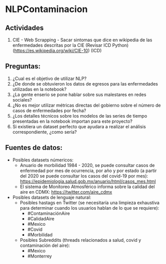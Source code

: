 # NLPContaminacion

## Actividades
1. CIE - Web Scrapping - Sacar sintomas que dice en wikipedia de las enfermedades descritas por la CIE (Revisar ICD Python) (https://es.wikipedia.org/wiki/CIE-10) (ICD)

## Preguntas:
1. ¿Cual es el objetivo de utilizar NLP?
2. ¿De donde se obtuvieron los datos de egresos para las enfermedades utilizadas en la notebook?
3. ¿La gente enserio se pone hablar sobre sus malestares en redes sociales?
4. ¿No es mejor utilizar métricas directas del gobierno sobre el número de casos de enfermedades por fecha?
5. ¿Los detalles técnicos sobre los modelos de las series de tiempo presentadas en la notebook importan para este proyecto?
6. Si existiera un dataset perfecto que ayudara a realizar el análisis correspondiente, ¿como sería?

## Fuentes de datos:
- Posibles datasets númericos:
    - Anuario de morbilidad 1984 - 2020, se puede consultar casos de enfermedad por mes de ocurrencia, por año y por estado (a partir del 2020 se puede consultar los casos del covid-19 por mes): https://epidemiologia.salud.gob.mx/anuario/html/casos_mes.html 
    - El sistema de Monitoreo Atmosférico informa sobre la calidad del aire en CDMX: https://twitter.com/aire_cdmx
- Posibles datasets de lenguaje natural:
    - Posibles hastags en Twitter (se necesitaría una limpieza exhaustiva para determinar cuando los usuarios hablan de lo que se requiere):
        - #ContaminaciónAire
        - #CalidadAire
        - #Mexico
        - #Covid
        - #Morbilidad
    - Posibles Subreddits (threads relacionados a salud, covid y contaminación del aire):
        - #Mexico
        - #Monterrey
